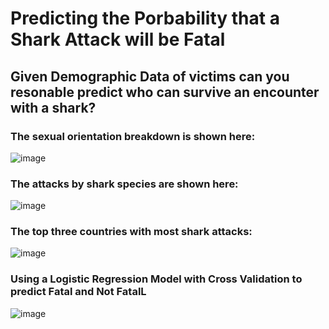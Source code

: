 # Predicting the Porbability that a Shark Attack will be Fatal

## Given Demographic Data of victims can you resonable predict who can survive an encounter with a shark?

### The sexual orientation breakdown is shown here: 

![image](https://user-images.githubusercontent.com/82776178/204336990-11366021-6634-4040-ba39-4632e1d2d7e2.png)

### The attacks by shark species are shown here: 

![image](https://user-images.githubusercontent.com/82776178/204337153-daf9a597-be71-448e-ab99-c7e1c51c1ca7.png)

### The top three countries with most shark attacks: 

![image](https://user-images.githubusercontent.com/82776178/204337238-d6f59f94-1da7-4463-b301-8d51c4698d0d.png)


### Using a Logistic Regression Model with Cross Validation to predict Fatal and Not FatalL

![image](https://user-images.githubusercontent.com/82776178/204337566-fdc75bf6-b3c2-4857-b55e-0b6673eb48d7.png)
